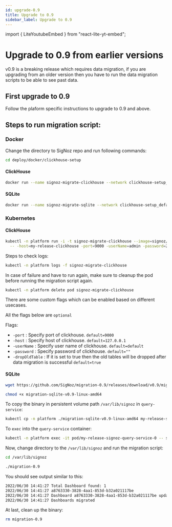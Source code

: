 ```yaml
---
id: upgrade-0.9
title: Upgrade to 0.9
sidebar_label: Upgrade to 0.9
---
```

import { LiteYoutubeEmbed } from "react-lite-yt-embed";

# Upgrade to 0.9 from earlier versions

v0.9 is a breaking release which requires data migration, if you are upgrading from an older version then you have to run the data migration scripts to be able to see past data.

## First upgrade to 0.9

Follow the plaform specific instructions to upgrade to 0.9 and above.

## Steps to run migration script:

### Docker

Change the directory to SigNoz repo and run following commands:

```bash
cd deploy/docker/clickhouse-setup
```

#### ClickHouse

```bash
docker run --name signoz-migrate-clickhouse --network clickhouse-setup_default -it signoz/migrate:0.9-clickhouse -host=clickhouse -port=9000
```

#### SQLite

```bash
docker run --name signoz-migrate-sqlite --network clickhouse-setup_default -it -v $PWD/data/signoz/:/var/lib/signoz/ signoz/migrate:0.9-sqlite -dataSource /var/lib/signoz/signoz.db
```


### Kubernetes

#### ClickHouse

```bash
kubectl -n platform run -i -t signoz-migrate-clickhouse --image=signoz/migrate:0.9-clickhouse \
  -- -host=my-release-clickhouse -port=9000 -userName=admin -password=27ff0399-0d3a-4bd8-919d-17c2181e6fb9
```

Steps to check logs:

```bash
kubectl -n platform logs -f signoz-migrate-clickhouse
```

In case of failure and have to run again, make sure to cleanup the pod before running the migration script again.

```bash
kubectl -n platform delete pod signoz-migrate-clickhouse
```

There are some custom flags which can be enabled based on different usecases.

All the flags below are `optional`

Flags:

- `-port` : Specify port of clickhouse. `default=9000`
- `-host` : Specify host of clickhouse. `default=127.0.0.1`
- `-userName` : Specify user name of clickhouse. `default=default`
- `-password` : Specify password of clickhouse. `default=""`
- `-dropOldTable` : If it is set to true then the old tables will be dropped after data migration is successful `default=true`

#### SQLite

```bash
wget https://github.com/SigNoz/migration-0.9/releases/download/v0.9/migration-sqlite-v0.9-linux-amd64

chmod +x migration-sqlite-v0.9-linux-amd64

```

To copy the binary in persistent volume path `/var/lib/signoz` in `query-service`:

```bash
kubectl cp -n platform ./migration-sqlite-v0.9-linux-amd64 my-release-signoz-query-service-0:/var/lib/signoz/migration-0.9
```

To `exec` into the `query-service` container:

```bash
kubectl -n platform exec -it pod/my-release-signoz-query-service-0 -- sh
```

Now, change directory to the `/var/lib/signoz` and run the migration script:

```bash
cd /var/lib/signoz

./migration-0.9
```

You should see output similar to this:

```bash
2022/06/30 14:41:27 Total Dashboard found: 1
2022/06/30 14:41:27 a8763330-3828-4aa1-853d-b32a021117be
2022/06/30 14:41:27 Dashboard a8763330-3828-4aa1-853d-b32a021117be updated
2022/06/30 14:41:27 Dashboards migrated
```

At last, clean up the binary:

```bash
rm migration-0.9
```
